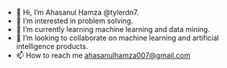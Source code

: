 - 👋 Hi, I’m Ahasanul Hamza @tylerdn7.
- 👀 I’m interested in problem solving.
- 🌱 I’m currently learning machine learning and data mining.
- 💞️ I’m looking to collaborate on machine learning and artificial intelligence products.
- 📫 How to reach me ahasanulhamza007@gmail.com

<!---
tylerdn7/tylerdn7 is a ✨ special ✨ repository because its `README.md` (this file) appears on your GitHub profile.
You can click the Preview link to take a look at your changes.
--->
